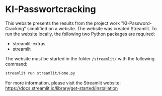 # KI-Passwortcracking

This website presents the results from the project work "KI-Password-Cracking" simplified on a website.
The website was created Streamlit.
To run the website locally, the following two Python packages are required:
* streamlit-extras
* streamlit

The website must be started in the folder `/streamlit/` with the following command:
```python
streamlit run streamlit/Home.py
```

For more information, please visit the Streamlit website: https://docs.streamlit.io/library/get-started/installation